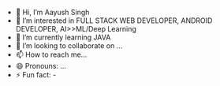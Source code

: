 - 👋 Hi, I’m Aayush Singh
- 👀 I’m interested in FULL STACK WEB DEVELOPER, ANDROID DEVELOPER, AI>>ML/Deep Learning
- 🌱 I’m currently learning JAVA 
- 💞️ I’m looking to collaborate on ...
- 📫 How to reach me...
- 😄 Pronouns: ...
- ⚡ Fun fact: -

<!---
CodeWithAayush145/CodeWithAayush145 is a ✨ special ✨ repository because its `README.md` (this file) appears on your GitHub profile.
You can click the Preview link to take a look at your changes.
--->
